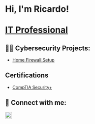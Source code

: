 <h1>Hi, I'm Ricardo! <br/> <a href="https://www.linkedin.com/in/rrivera007"> <br/> IT Professional</a></h1>

<h2>👨‍💻 Cybersecurity Projects:</h2>

 - [Home Firewall Setup](https://github.com/RicardoRivera7/HomeFireWall)
 

<h2>Certifications</h2>

 - [CompTIA Security+](https://drive.google.com/file/d/189yjvXqCD07E6NFu5unzdU4_NubhBBlU/view?usp=sharing)






<h2> 🤳 Connect with me:</h2>

[<img align="left" alt="JoshMadakor | LinkedIn" width="22px" src="https://cdn.jsdelivr.net/npm/simple-icons@v3/icons/linkedin.svg" />][linkedin]



[linkedin]: https://www.linkedin.com/in/rrivera007



